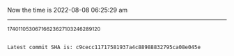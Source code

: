 Now the time is 2022-08-08 06:25:29 am

---

<small>17401105306716623627103246289120</small>

```txt

Latest commit SHA is: c9cecc11717581937a4c88988832795ca08e045e
```
